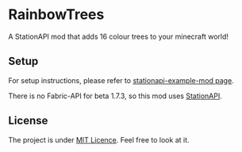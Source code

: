 # RainbowTrees

A StationAPI mod that adds 16 colour trees to your minecraft world!

## Setup
For setup instructions, please refer to [stationapi-example-mod page](https://github.com/calmilamsy/stationapi-example-mod).

There is no Fabric-API for beta 1.7.3, so this mod uses [StationAPI](https://github.com/ModificationStation/StationAPI).

## License
The project is under [MIT Licence](https://github.com/ChessChicken-KZ/BetaHorses/blob/master/LICENSE). Feel free to look at it.
